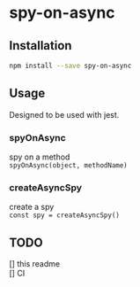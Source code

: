 # spy-on-async

## Installation

```bash
npm install --save spy-on-async
```

## Usage

Designed to be used with jest.

### spyOnAsync

spy on a method  
`spyOnAsync(object, methodName)`


### createAsyncSpy

create a spy  
`const spy = createAsyncSpy()`


## TODO

[] this readme  
[] CI
